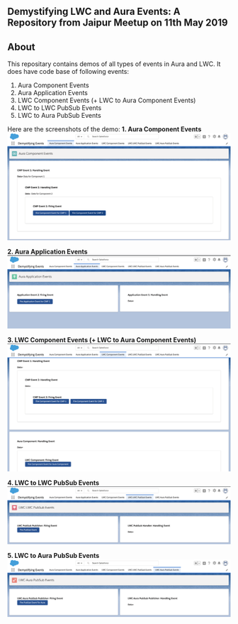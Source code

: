 Demystifying LWC and Aura Events: A Repository from Jaipur Meetup on 11th May 2019
-------

About
-------------
This repositary contains demos of all types of events in Aura and LWC. It does have code base of following events:
1. Aura Component Events
2. Aura Application Events
3. LWC Component Events (+ LWC to Aura Component Events)
4. LWC to LWC PubSub Events
5. LWC to Aura PubSub Events

Here are the screenshots of the demo:
**1. Aura Component Events**
<img src="https://raw.githubusercontent.com/TheVishnuKumar/LWC_Aura_Events_PubSub_Jaipur_Meetup_11_May_2019/master/Aura%20Component%20Events.png"/>

**2. Aura Application Events**
<img src="https://raw.githubusercontent.com/TheVishnuKumar/LWC_Aura_Events_PubSub_Jaipur_Meetup_11_May_2019/master/Aura%20Application%20Events.png"/>

**3. LWC Component Events (+ LWC to Aura Component Events)**
<img src="https://raw.githubusercontent.com/TheVishnuKumar/LWC_Aura_Events_PubSub_Jaipur_Meetup_11_May_2019/master/LWC%20Component%20Events.png"/>

**4. LWC to LWC PubSub Events**
<img src="https://raw.githubusercontent.com/TheVishnuKumar/LWC_Aura_Events_PubSub_Jaipur_Meetup_11_May_2019/master/LWC%20to%20LWC%20PubSub%20Events.png"/>

**5. LWC to Aura PubSub Events**
<img src="https://raw.githubusercontent.com/TheVishnuKumar/LWC_Aura_Events_PubSub_Jaipur_Meetup_11_May_2019/master/LWC%20to%20Aura%20PubSub%20Events.png"/>
